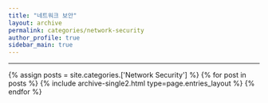 ```yaml
---
title: "네트워크 보안"
layout: archive
permalink: categories/network-security
author_profile: true
sidebar_main: true
---
```


<!-- 공백이 포함되어 있는 카테고리 이름의 경우 site.categories['a b c'] 이런식으로! -->

***

{% assign posts = site.categories.['Network Security'] %}
{% for post in posts %} {% include archive-single2.html type=page.entries_layout %} {% endfor %}

